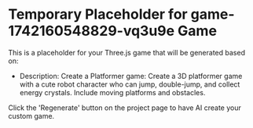 
# Temporary Placeholder for game-1742160548829-vq3u9e Game

This is a placeholder for your Three.js game that will be generated based on:
- Description: Create a Platformer game: Create a 3D platformer game with a cute robot character who can jump, double-jump, and collect energy crystals. Include moving platforms and obstacles.

Click the 'Regenerate' button on the project page to have AI create your custom game.
